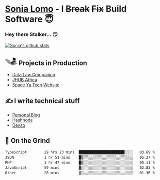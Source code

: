 # [Sonia Lomo](https://sonylomo.github.io/) - I ~~Break~~ ~~Fix~~ Build Software 😇
### Hey there Stalker... 😏 

<a href="https://github.com/sonylomo/github-readme-stats">
  <img align="center" src="https://media.giphy.com/media/lU05nFSW6Y2A/giphy.gif" alt="Sonia's github stats" />
</a>

## <img src="assets/devcat.gif" width="40"> Projects in Production
- [Data Law Companion](https://datalawcompanion.org/)
- [JHUB Africa](https://jhubafrica.com/)
- [Space Ya Tech Website](https://www.spaceyatech.com/)

## ✍️ I write technical stuff
- [Personal Blog](https://sonylomo-github-io.vercel.app/blog)
- [Hashnode](https://sonylomo.hashnode.dev/)
- [Dev.to](https://dev.to/sonylomo)

## 🤡 On the Grind
<!--START_SECTION:waka-->

```txt
TypeScript        29 hrs 23 mins  █████████████████████░░░░   83.69 %
JSON              1 hr 51 mins    █▒░░░░░░░░░░░░░░░░░░░░░░░   05.27 %
PHP               1 hr 47 mins    █▒░░░░░░░░░░░░░░░░░░░░░░░   05.11 %
JavaScript        59 mins         ▓░░░░░░░░░░░░░░░░░░░░░░░░   02.83 %
Other             28 mins         ▒░░░░░░░░░░░░░░░░░░░░░░░░   01.36 %
```

<!--END_SECTION:waka-->

